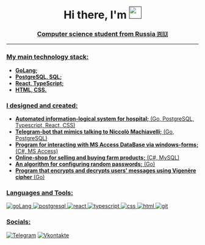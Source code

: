 <h1 align="center">Hi there, I'm <a href="" targer='Ivan'>
<img src="https://github.com/blackcater/blackcater/raw/main/images/Hi.gif" height="32"/></h1>
<h3 align="center">Computer science student from Russia 🇷🇺</h3>

---

### My main technology stack:

* **GoLang;**
* **PostgreSQL, SQL;**
* **React, TypeScript;**
* **HTML, CSS.**

### I designed and created:

* **Automated information-logical system for hospital;** (Go, PostgreSQL, Typescript, React, CSS)
* **Telegram-bot that mimics talking to Niccolò Machiavelli;** (Go, PostgreSQL)
* **Program for interacting with MS Access DataBase via windows-forms;** (C#, MS Access)
* **Online-shop for selling and buying farm products;** (C#, MySQL)
* **An algorithm for configuring random passwords;** (Go)
* **Program that encrypts and decrypts users' messages using Vigenère cipher** (Go)

### Languages and Tools:

![goLang](https://img.shields.io/badge/Go-00ADD8?style=for-the-badge&logo=go&logoColor=white) ![postgresql](https://img.shields.io/badge/PostgreSQL-316192?style=for-the-badge&logo=postgresql&logoColor=white) ![react](https://img.shields.io/badge/React-20232A?style=for-the-badge&logo=react&logoColor=61DAFB) ![typescript](https://img.shields.io/badge/TypeScript-007ACC?style=for-the-badge&logo=typescript&logoColor=white) ![css](https://img.shields.io/badge/CSS3-1572B6?style=for-the-badge&logo=css3&logoColor=white) ![html](https://img.shields.io/badge/HTML5-E34F26?style=for-the-badge&logo=html5&logoColor=white) ![git](https://img.shields.io/badge/GIT-E44C30?style=for-the-badge&logo=git&logoColor=white)

### Socials:

[![Telegram](https://img.shields.io/badge/-Telegram-090909?style=for-the-badge&logo=telegram&logoColor=27A0D9)](https://t.me/notorious_kurochka) [![Vkontakte](https://img.shields.io/badge/-Vkontakte-090909?style=for-the-badge&logo=Vk&logoColor=4F7DB3)](https://vk.com/notoriousivan)


<!--
**Kur04ka/Kur04ka** is a ✨ _special_ ✨ repository because its `README.md` (this file) appears on your GitHub profile.

Here are some ideas to get you started:

- 🔭 I’m currently working on ...
- 🌱 I’m currently learning ...
- 👯 I’m looking to collaborate on ...
- 🤔 I’m looking for help with ...
- 💬 Ask me about ...
- 📫 How to reach me: ...
- 😄 Pronouns: ...
- ⚡ Fun fact: ...
-->
